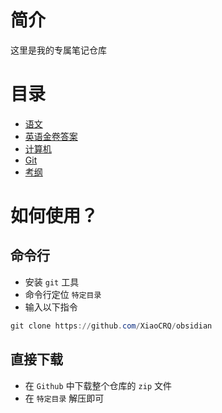 # 简介

这里是我的专属笔记仓库

# 目录

- [语文](./语文/README.md)
- [英语金卷答案](<./Resource/2025年湖南省普通高等学校对口招生考试 东博金卷 英语-答案.pdf>)
- [计算机](./计算机/README.md)
- [Git](Git.md)
- [考纲](./Resource/考纲.pdf)

# 如何使用？

## 命令行

- 安装 `git` 工具
- 命令行定位 `特定目录` 
- 输入以下指令

```powershell
git clone https://github.com/XiaoCRQ/obsidian
```

## 直接下载

- 在 `Github` 中下载整个仓库的 `zip` 文件
- 在 `特定目录` 解压即可